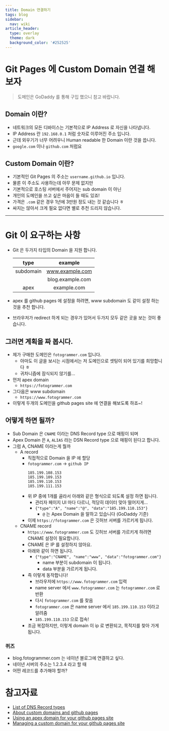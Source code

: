 ```yaml
---
title: Domain 연결하기
tags: blog
sidebar:
  nav: wiki
article_header:
  type: overlay
  theme: dark
  background_color: '#252525'
---
```

# Git Pages 에 Custom Domain 연결 해 보자

<!--more-->

> 도메인은 GoDaddy 를 통해 구입 했으니 참고 바랍니다.  

## Domain 이란?
- 네트워크의 모든 디바이스는 기본적으로 IP Address 로 자신을 나타냅니다.
- IP Address 란 `192.168.0.1` 처럼 숫자로 이루어진 주소 입니다. 
- 근데 외우기가 너무 어려우니 Human readable 한 Domain 이란 것을 씁니다.
- `google.com` 이나 `github.com` 처럼요

## Custom Domain 이란?
- 기본적인 Git Pages 의 주소는 `username.github.io` 입니다. 
- 물론 이 주소도 사용하는데 아무 문제 없지만
- 기본적으로 호스팅 서버에서 주어지는 sub domain 이 아닌 
- 개인의 도메인을 쓰고 싶은 마음이 들 때도 있죠! 
- 가격은 `.com` 같은 경우 1년에 3만원 정도 내는 것 같습니다 ㅎ
- 싸지는 않아서 크게 필요 없다면 별로 추천 드리지 않습니다. 

---

# Git 이 요구하는 사항
- Git 은 두가지 타입의 Domain 을 지원 합니다. 
  
  |type|example|  
  |:--------:|:------:|
  |subdomain| www.example.com|
  |         | blog.example.com|
  |apex| example.com|

- apex 를 github pages 에 설정을 하려면, www subdomain 도 같이 설정 하는 것을 추천 합니다.
- 브라우저가 redirect 하게 되는 경우가 있어서 두가지 모두 같은 곳을 보는 것이 좋습니다.

## 그러면 계획을 짜 봅시다. 
- 제가 구매한 도메인은 `fotogrammer.com` 입니다. 
  - 아마도 이 글을 보시는 시점에서는 저 도메인으로 셋팅이 되어 있기를 희망합니다 ㅎ 
  - 귀차니즘에 잠식되지 않기를...
- 먼저 apex domain 
  - `https://fotogrammer.com`
- 그다음은 www subdomain
  - `https://www.fotogrammer.com`
- 이렇게 두개의 도메인을 github pages site 에 연결을 해보도록 하죠~!

## 어떻게 하면 될까?
- Sub Domain 은 `CNAME` 이라는 DNS Record type 으로 매핑이 되며 
- Apex Domain 은 `A`, `ALIAS` 라는 DSN Record type 으로 매핑이 된다고 합니다. 
- 그럼 A, CNAME 이라는게 뭘까
  - A record
    - 직접적으로 Domain 을 IP 에 할당
    - `fotogrammer.com` -> `github IP`
        ``` 
        185.199.108.153
        185.199.109.153
        185.199.110.153
        185.199.111.153
        ```
    - 위 IP 중에 1개를 골라서 아래와 같은 형식으로 되도록 설정 하면 됩니다.
      - 관리자 페이지 UI 마다 다르니, 적당히 데이터 맞아 떨어지게...
      - `{"type":"A", "name":"@", "data":"185.199.110.153"}`
        - `@` 는 Apex Domain 을 말하고 있습니다 (GoDaddy 기준)    
    - 이제 `https://fotogrammer.com` 은 깃허브 서버를 가르키게 됩니다.
  - CNAME record
    - `https://www.fotogrammer.com` 도 깃허브 서버를 가르키게 하려면 CNAME 설정이 필요합니다.
    - CNAME 은 IP 를 설정하지 않아요. 
    - 아래와 같이 하면 됩니다.
      - `{"type":"CNAME", "name":"www", "data":"fotogrammer.com"}`
        - name 부분이 subdomain 이 됩니다.
        - data 부분을 가르키게 됩니다. 
    - 즉 이렇게 동작합니다!
      - 브라우저에 `https://www.fotogrammer.com` 입력
      - name server 에서 `www.fotogrammer.com` 는 `fotogrammer.com` 로 반환
      - 다시 `fotogrammer.com` 를 찾음
      - `fotogrammer.com` 은 name server 에서 `185.199.110.153` 이라고 알려줌
      - `185.199.110.153` 으로 접속!
    - 조금 복잡하지만, 이렇게 domain 이 ip 로 변환되고, 목적지를 찾아 가게 됩니다.


### 퀴즈
- blog.fotogrammer.com 는 네이년 블로그에 연결하고 싶다. 
- 네이년 서버의 주소는 1.2.3.4 라고 할 때 
- 어떤 레코드를 추가해야 할까? 


# 참고자료
- [List of DNS Record types](https://en.wikipedia.org/wiki/List_of_DNS_record_types)
- [About custom domains and github pages](https://docs.github.com/en/pages/configuring-a-custom-domain-for-your-github-pages-site/about-custom-domains-and-github-pages)
- [Using an apex domain for your github pages site](https://docs.github.com/en/pages/configuring-a-custom-domain-for-your-github-pages-site/about-custom-domains-and-github-pages#using-an-apex-domain-for-your-github-pages-site)
- [Managing a custom domain for your github pages site](https://docs.github.com/en/pages/configuring-a-custom-domain-for-your-github-pages-site/managing-a-custom-domain-for-your-github-pages-site#configuring-an-apex-domain)